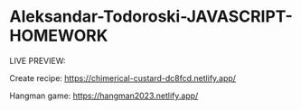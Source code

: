 # Aleksandar-Todoroski-JAVASCRIPT-HOMEWORK
 
LIVE PREVIEW:

Create recipe: https://chimerical-custard-dc8fcd.netlify.app/

Hangman game: https://hangman2023.netlify.app/
